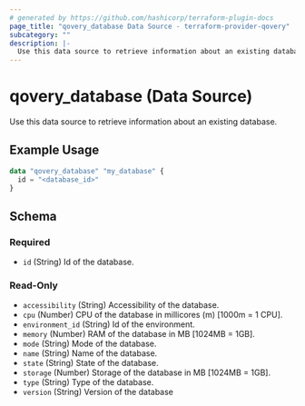 ```yaml
---
# generated by https://github.com/hashicorp/terraform-plugin-docs
page_title: "qovery_database Data Source - terraform-provider-qovery"
subcategory: ""
description: |-
  Use this data source to retrieve information about an existing database.
---
```


# qovery_database (Data Source)

Use this data source to retrieve information about an existing database.

## Example Usage

```terraform
data "qovery_database" "my_database" {
  id = "<database_id>"
}
```

<!-- schema generated by tfplugindocs -->
## Schema

### Required

- `id` (String) Id of the database.

### Read-Only

- `accessibility` (String) Accessibility of the database.
- `cpu` (Number) CPU of the database in millicores (m) [1000m = 1 CPU].
- `environment_id` (String) Id of the environment.
- `memory` (Number) RAM of the database in MB [1024MB = 1GB].
- `mode` (String) Mode of the database.
- `name` (String) Name of the database.
- `state` (String) State of the database.
- `storage` (Number) Storage of the database in MB [1024MB = 1GB].
- `type` (String) Type of the database.
- `version` (String) Version of the database


